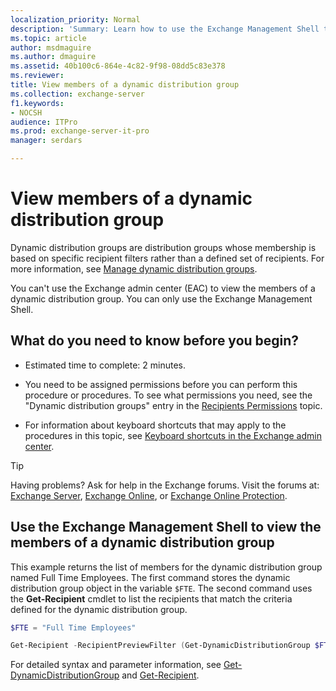 ```yaml
---
localization_priority: Normal
description: 'Summary: Learn how to use the Exchange Management Shell to view dynamic distribution group membership.'
ms.topic: article
author: msdmaguire
ms.author: dmaguire
ms.assetid: 40b100c6-864e-4c82-9f98-08dd5c83e378
ms.reviewer:
title: View members of a dynamic distribution group
ms.collection: exchange-server
f1.keywords:
- NOCSH
audience: ITPro
ms.prod: exchange-server-it-pro
manager: serdars

---
```


# View members of a dynamic distribution group

Dynamic distribution groups are distribution groups whose membership is based on specific recipient filters rather than a defined set of recipients. For more information, see [Manage dynamic distribution groups](dynamic-distribution-groups.md).

You can't use the Exchange admin center (EAC) to view the members of a dynamic distribution group. You can only use the Exchange Management Shell.

## What do you need to know before you begin?

- Estimated time to complete: 2 minutes.

- You need to be assigned permissions before you can perform this procedure or procedures. To see what permissions you need, see the "Dynamic distribution groups" entry in the [Recipients Permissions](../../permissions/feature-permissions/recipient-permissions.md) topic.

- For information about keyboard shortcuts that may apply to the procedures in this topic, see [Keyboard shortcuts in the Exchange admin center](../../about-documentation/exchange-admin-center-keyboard-shortcuts.md).

> [!TIP]
> Having problems? Ask for help in the Exchange forums. Visit the forums at: [Exchange Server](https://social.technet.microsoft.com/forums/office/home?category=exchangeserver), [Exchange Online](https://social.technet.microsoft.com/forums/msonline/home?forum=onlineservicesexchange), or [Exchange Online Protection](https://social.technet.microsoft.com/forums/forefront/home?forum=FOPE).

## Use the Exchange Management Shell to view the members of a dynamic distribution group
<a name="Shell"> </a>

This example returns the list of members for the dynamic distribution group named Full Time Employees. The first command stores the dynamic distribution group object in the variable `$FTE`. The second command uses the **Get-Recipient** cmdlet to list the recipients that match the criteria defined for the dynamic distribution group.

```PowerShell
$FTE = "Full Time Employees"
```

```PowerShell
Get-Recipient -RecipientPreviewFilter (Get-DynamicDistributionGroup $FTE).RecipientFilter
```

For detailed syntax and parameter information, see [Get-DynamicDistributionGroup](https://docs.microsoft.com/powershell/module/exchange/get-dynamicdistributiongroup) and [Get-Recipient](https://docs.microsoft.com/powershell/module/exchange/get-recipient).
